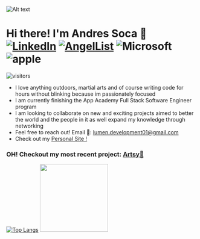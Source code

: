 ![ Alt text](https://media.giphy.com/media/5OW9D8sfzccttn3MwL/giphy.gif)

# Hi there! I'm Andres Soca :wave: [![LinkedIn](https://img.shields.io/badge/LinkedIn-0077B5?style=for-the-badge&logo=linkedin&logoColor=white)](https://www.linkedin.com/in/andres-soca-23852aab/) [![AngelList](https://img.shields.io/badge/AngelList-%23D4D4D4.svg?style=for-the-badge&logo=AngelList&logoColor=black)](https://angel.co/u/devdre783) ![Microsoft](https://img.shields.io/badge/Windows-0078D6?style=for-the-badge&logo=windows&logoColor=white) ![apple](https://img.shields.io/badge/mac%20os-000000?style=for-the-badge&logo=apple&logoColor=white)
![visitors](https://visitor-badge.glitch.me/badge?page_id=DevDre783)

- I love anything outdoors, martial arts and of course writing code for hours without blinking because im passionately focused
- I am currently finishing the App Academy Full Stack Software Engineer program
- I am looking to collaborate on new and exciting projects aimed to better the world and the people in it as well expand my knowledge through networking
- Feel free to reach out! Email 💌: lumen.development01@gmail.com
- Check out my [Personal Site !](https://devdre783.github.io/)


### OH! Checkout my most recent project: [Artsy🎨](https://artsy-2022.herokuapp.com/sign-up)

[![Top Langs](https://github-readme-stats.vercel.app/api/top-langs/?username=DevDre783)](https://github.com/anuraghazra/github-readme-stats)
<img height="180em" src="https://github-readme-stats.vercel.app/api?username=DevDre783&show_icons=true&hide_border=true&&count_private=true&include_all_commits=true" /> 
